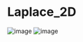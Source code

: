 # Laplace_2D
![image](https://user-images.githubusercontent.com/84506206/210128065-e2fdb976-80a2-491f-a115-93a46e8b8977.png)
![image](https://user-images.githubusercontent.com/84506206/210128076-48d1fb57-d148-49de-8570-584fcee7405e.png)
